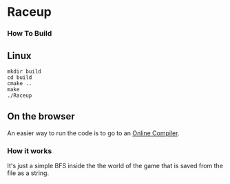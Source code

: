 # Raceup

### How To Build
## Linux
```
mkdir build
cd build 
cmake ..
make
./Raceup
```
## On the browser 
An easier way to run the code is to go to an [Online Compiler](https://onlinegdb.com/ooXR8ylU4).
### How it works
It's just a simple BFS inside the the world of the game that is saved from the file as a string.
